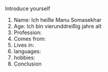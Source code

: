 Introduce yourself
1.  Name: Ich heiße Manu Somasekhar
2. Age: Ich bin vier­und­dreißig jahre alt
3. Profession:
4. Comes from:
5. Lives in:
6. languages:
7. hobbies:
8. Conclusion

